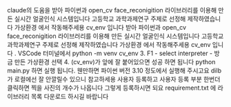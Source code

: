 claude의 도움을 받아 파이썬과 open_cv face_reconigition 라이브러리를 이용해 만든 실시간 얼굴인식 시스템입니다
고등학교 과학과제연구 주제로 선정해 제작하였습니다
가상환경 에서 작동해주세용 cv_env 입니다 받아 파이썬과 open_cv face_reconigition 라이브러리를 이용해 만든 실시간 얼굴인식 시스템입니다
고등학교 과학과제연구 주제로 선정해 제작하였습니다
가상환경 에서 작동해주세용 cv_env 입니다
. VSCode 터미널에서 python -m venv cv_env
3. F1 - select interpreter - 방금 만든 가상환경 선택
4. (cv_env)가 앞에 잘 붙어있으면 성공 하면 됩니다
python main.py 하면 실행 됩니다.
웬만하면 파이썬 버전 3.10 정도에서 실행해 주시고요 dilb가 로컬에선 잘 안깔릴수 있으니 참고하세용
사용자 등록하고 사용자 등록 부분 한번더 클릭하면 찍을 사진의 개수가 나옵니다 그렇게 등록하시면 되요
requirement.txt 에 라이브러리 목록 다운로드 하시길 바랍니다
